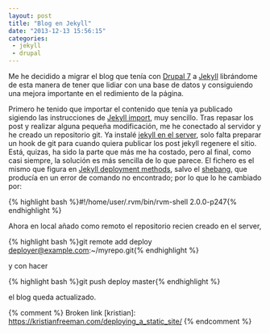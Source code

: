 ```yaml
---
layout: post
title: "Blog en Jekyll"
date: "2013-12-13 15:56:15"
categories:
 - jekyll
 - drupal
---
```


Me he decidido a migrar el blog que tenía con [Drupal 7][drupal] a [Jekyll][jekyll] librándome de esta manera de tener que lidiar con una base de datos y consiguiendo una mejora importante en el redimiento de la página.

Primero he tenido que importar el contenido que tenía ya publicado sigiendo las instrucciones de [Jekyll import][jekyll_import], muy sencillo. Tras repasar los post y realizar alguna pequeña modificación, me he conectado al servidor y he creado un repositorio git. Ya instalé [jekyll en el server][jserver], solo falta preparar un hook de git para cuando quiera publicar los post jekyll regenere el sitio. Está, quizas, ha sido la parte que más me ha costado, pero al final, como casi siempre, la solución es más sencilla de lo que parece. El fichero es el mismo que figura en [Jekyll deployment methods][jdeploy], salvo el [shebang][wikipedia], que producía en un error de comando no encontrado; por lo que lo he cambiado por:

{% highlight bash %}#!/home/user/.rvm/bin/rvm-shell 2.0.0-p247{% endhighlight %}

Ahora en local añado como remoto el repositorio recien creado en el server,

{% highlight bash %}git remote add deploy deployer@example.com:~/myrepo.git{% endhighlight %}

y con hacer

{% highlight bash %}git push deploy master{% endhighlight %}

el blog queda actualizado.


[drupal]: https://drupal.org
[jekyll]: https://jekyllrb.com
[jekyll_import]: https://import.jekyllrb.com/docs/home/
[jserver]: https://www.txorua.com/blog/instalar-ruby-con-rvm-sin-privelegios-de-root
[jdeploy]: https://jekyllrb.com/docs/deployment-methods/
[wikipedia]: https://es.wikipedia.org/wiki/Shebang
{% comment %}
Broken link
[kristian]: https://kristianfreeman.com/deploying_a_static_site/
{% endcomment %}
